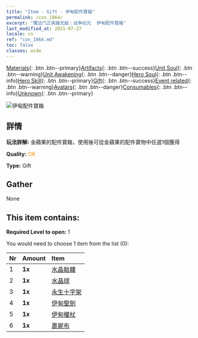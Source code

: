 ```yaml
---
title: "Item - Gift - 伊甸配件寶箱"
permalink: /con_1864/
excerpt: "魔法门之英雄无敌：战争纪元  伊甸配件寶箱"
last_modified_at: 2021-07-27
locale: cn
ref: "con_1864.md"
toc: false
classes: wide
---
```

 [Materials](/ItemsCN/){: .btn .btn--primary}[Artifacts](/ItemsCN/Artifacts/){: .btn .btn--success}[Unit Soul](/ItemsCN/UnitSoul/){: .btn .btn--warning}[Unit Awakening](/ItemsCN/UnitAwakening/){: .btn .btn--danger}[Hero Soul](/ItemsCN/HeroSoul/){: .btn .btn--info}[Hero Skill](/ItemsCN/HeroSkill/){: .btn .btn--primary}[Gift](/ItemsCN/Gift/){: .btn .btn--success}[Event related](/ItemsCN/Events/){: .btn .btn--warning}[Avatars](/ItemsCN/Avatars/){: .btn .btn--danger}[Consumables](/ItemsCN/Consumables/){: .btn .btn--info}[Unknown](/ItemsCN/Unknown/){: .btn .btn--primary}

 ![伊甸配件寶箱](/images/t/i_907487.png)

## 詳情
 **玩法詳解:** 金蘋果的配件寶箱，使用後可從金蘋果的配件寶物中任選1個獲得

 **Quality:** <span style="color: #FF8C00">OK</span>

 **Type:** Gift

## Gather

  None

## This item contains:

 **Required Level to open:** 1

 You would need to choose 1 item from the list (0):

  | Nr | Amount |     Item    |
  |:---|:-------|:------------|
  | 1 |  **1x** | [水晶骷髏](/cn/Items/art_182/) |  | 
  | 2 |  **1x** | [水晶球](/cn/Items/art_183/) |  | 
  | 3 |  **1x** | [永生十字架](/cn/Items/art_184/) |  | 
  | 4 |  **1x** | [伊甸聖劍](/cn/Items/art_185/) |  | 
  | 5 |  **1x** | [伊甸權杖](/cn/Items/art_186/) |  | 
  | 6 |  **1x** | [裹屍布](/cn/Items/art_187/) |  | 
